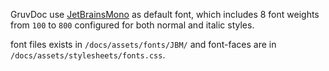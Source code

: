 GruvDoc use [JetBrainsMono](https://github.com/JetBrains/JetBrainsMono) as default font, which includes 8 font weights from `100` to `800` configured for both normal and italic styles.

font files exists in `/docs/assets/fonts/JBM/` and font-faces are in `/docs/assets/stylesheets/fonts.css`.